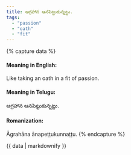 ```yaml
---
title: ఆగ్రహాన ఆనపెట్టుకున్నట్టు.
tags:
  - "passion"
  - "oath"
  - "fit"
---
```


{% capture data %}
#### Meaning in English:
Like taking an oath in a fit of passion.

#### Meaning in Telugu:
ఆగ్రహాన ఆనపెట్టుకున్నట్టు.

#### Romanization:
Āgrahāna ānapeṭṭukunnaṭṭu.
{% endcapture %}

{{ data | markdownify }}

